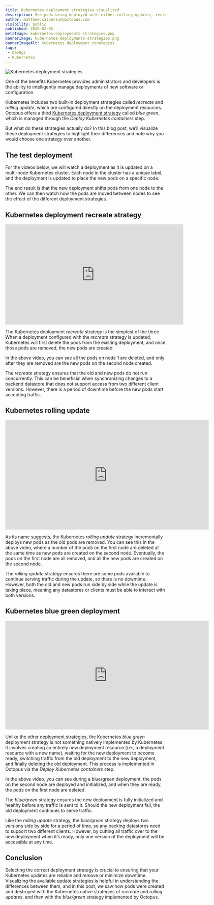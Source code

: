 ```yaml
---
title: Kubernetes deployment strategies visualized
description: See pods being deployed with either rolling updates, recreates, or blue/green deployments.
author: matthew.casperson@octopus.com
visibility: public
published: 2020-02-05
metaImage: kubernetes-deployments-strategies.png
bannerImage: kubernetes-deployments-strategies.png
bannerImageAlt: Kubernetes deployment strategies
tags:
 - DevOps
 - Kubernetes
---
```


![Kubernetes deployment strategies](kubernetes-deployments-strategies.png)

One of the benefits Kubernetes provides administrators and developers is the ability to intelligently manage deployments of new software or configuration.

Kubernetes includes two built-in deployment strategies called *recreate* and *rolling update*, which are configured directly on the deployment resources. Octopus offers a third [Kubernetes deployment strategy](https://octopus.com/use-case/kubernetes) called *blue green*, which is managed through the *Deploy Kubernetes containers* step.

But what do these strategies actually do? In this blog post, we’ll visualize these deployment strategies to highlight their differences and note why you would choose one strategy over another.

## The test deployment

For the videos below, we will watch a deployment as it is updated on a multi-node Kubernetes cluster. Each node in the cluster has a unique label, and the deployment is updated to place the new pods on a specific node.

The end result is that the new deployment shifts pods from one node to the other. We can then watch how the pods are moved between nodes to see the effect of the different deployment strategies.

## Kubernetes deployment recreate strategy

<iframe width="560" height="315" src="https://www.youtube.com/embed/vzv2-pWsgP4?si=Cy9YOvUGlKEPYnaR" title="Kubernetes deployment recreate strategy" frameborder="0" allow="accelerometer; autoplay; clipboard-write; encrypted-media; gyroscope; picture-in-picture; web-share" allowfullscreen></iframe>

The Kubernetes deployment *recreate* strategy is the simplest of the three. When a deployment configured with the *recreate* strategy is updated, Kubernetes will first delete the pods from the existing deployment, and once those pods are removed, the new pods are created.

In the above video, you can see all the pods on node 1 are deleted, and only after they are removed are the new pods on the second node created.

The *recreate* strategy ensures that the old and new pods do not run concurrently. This can be beneficial when synchronizing changes to a backend datastore that does not support access from two different client versions. However, there is a period of downtime before the new pods start accepting traffic.

## Kubernetes rolling update

<iframe src="https://fast.wistia.net/embed/iframe/5p253x9845" title="rollingupdate Video" allowtransparency="true" frameborder="0" scrolling="no" class="wistia_embed" name="wistia_embed" allowfullscreen mozallowfullscreen webkitallowfullscreen oallowfullscreen msallowfullscreen width="640" height="344" qualityMin="720"></iframe>
<script src="https://fast.wistia.net/assets/external/E-v1.js" async></script>

As its name suggests, the Kubernetes *rolling update* strategy incrementally deploys new pods as the old pods are removed. You can see this in the above video, where a number of the pods on the first node are deleted at the same time as new pods are created on the second node. Eventually, the pods on the first node are all removed, and all the new pods are created on the second node.

The *rolling update* strategy ensures there are some pods available to continue serving traffic during the update, so there is no downtime. However, both the old and new pods run side by side while the update is taking place, meaning any datastores or clients must be able to interact with both versions.

## Kubernetes blue green deployment

<iframe src="https://fast.wistia.net/embed/iframe/445p3d8nyb" title="bluegreen Video" allowtransparency="true" frameborder="0" scrolling="no" class="wistia_embed" name="wistia_embed" allowfullscreen mozallowfullscreen webkitallowfullscreen oallowfullscreen msallowfullscreen width="640" height="342" qualityMin="720"></iframe>
<script src="https://fast.wistia.net/assets/external/E-v1.js" async></script>

Unlike the other deployment strategies, the Kubernetes *blue green* deployment strategy is not something natively implemented by Kubernetes. It involves creating an entirely new deployment resource (i.e., a deployment resource with a new name), waiting for the new deployment to become ready, switching traffic from the old deployment to the new deployment, and finally deleting the old deployment. This process is implemented in Octopus via the *Deploy Kubernetes containers* step.

In the above video, you can see during a blue/green deployment, the pods on the second node are deployed and initialized, and when they are ready, the pods on the first node are deleted.

The *blue/green* strategy ensures the new deployment is fully initialized and healthy before any traffic is sent to it. Should the new deployment fail, the old deployment continues to serve traffic.

Like the *rolling update* strategy, the *blue/green* strategy deploys two versions side by side for a period of time, so any backing datastores need to support two different clients. However, by cutting all traffic over to the new deployment when it’s ready, only one version of the deployment will be accessible at any time.

## Conclusion

Selecting the correct deployment strategy is crucial to ensuring that your Kubernetes updates are reliable and remove or minimize downtime. Visualizing the available update strategies is helpful in understanding the differences between them, and in this post, we saw how pods were created and destroyed with the Kubernetes native strategies of *recreate* and *rolling updates*, and then with the *blue/green* strategy implemented by Octopus.
